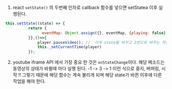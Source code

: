 1. react `setState()` 의 두번째 인자로 callback 함수를 넣으면  setStatea 이후 실행된다.
~~~javascript
this.setState((state) => {
          return {
                eventMap: Object.assign({}, eventMap, {playing: false}),
          }},()=>{
              player.pauseVideo(); //  이게 state를 바꾸고 2번으로 바꾸는 작업 계속 발생한다
              this._setCurrentTime(player)
          });
~~~

2. youtube iframe API 에서 가장 중요 한 것은 `onStateChange`이다. 해당 메소드는 동영상의 상태가 바뀔때 마다 실행 된다. -1 -> 3 -> 1 이런 식으로 중지, 버퍼링, 시작 !! 그렇기 때문에 해당 함수는 계속 불리게 되며 해당 state가 바뀐 이후에 다른 작업을 해야 한다. 
